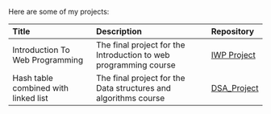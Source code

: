 Here are some of my projects:

| Title | Description | Repository |
|:-------|:-------------|:------------|
| Introduction To Web Programming | The final project for the Introduction to web programming course | [IWP Project](https://github.com/EetuPeltolaCodes/IWP_Project) |  
| Hash table combined with linked list | The final project for the Data structures and algorithms course | [DSA_Project](https://github.com/EetuPeltolaCodes/Practical-Assignment) | 
